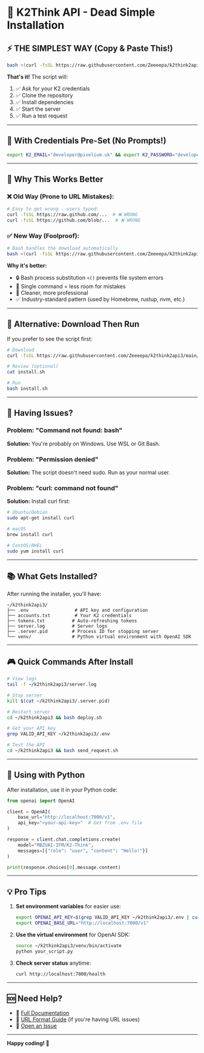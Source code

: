 # 🚀 K2Think API - Dead Simple Installation

## ⚡ **THE SIMPLEST WAY** (Copy & Paste This!)

```bash
bash <(curl -fsSL https://raw.githubusercontent.com/Zeeeepa/k2think2api3/main/install.sh)
```

**That's it!** The script will:
1. ✅ Ask for your K2 credentials
2. ✅ Clone the repository
3. ✅ Install dependencies
4. ✅ Start the server
5. ✅ Run a test request

---

## 📝 **With Credentials Pre-Set** (No Prompts!)

```bash
export K2_EMAIL="developer@pixelium.uk" && export K2_PASSWORD="developer123?" && bash <(curl -fsSL https://raw.githubusercontent.com/Zeeeepa/k2think2api3/main/install.sh)
```

---

## 🎯 **Why This Works Better**

### ❌ Old Way (Prone to URL Mistakes):
```bash
# Easy to get wrong - users typed:
curl -fsSL https://raw.github.com/...  # ❌ WRONG
curl -fsSL https://github.com/blob/...  # ❌ WRONG
```

### ✅ New Way (Foolproof):
```bash
# Bash handles the download automatically
bash <(curl -fsSL https://raw.githubusercontent.com/Zeeeepa/k2think2api3/main/install.sh)
```

**Why it's better:**
- 🔒 Bash process substitution `<()` prevents file system errors
- 🎯 Single command = less room for mistakes
- 🚀 Cleaner, more professional
- ✅ Industry-standard pattern (used by Homebrew, rustup, nvm, etc.)

---

## 🔧 **Alternative: Download Then Run**

If you prefer to see the script first:

```bash
# Download
curl -fsSL https://raw.githubusercontent.com/Zeeeepa/k2think2api3/main/install.sh -o install.sh

# Review (optional)
cat install.sh

# Run
bash install.sh
```

---

## 🚨 **Having Issues?**

### Problem: "Command not found: bash"
**Solution:** You're probably on Windows. Use WSL or Git Bash.

### Problem: "Permission denied"
**Solution:** The script doesn't need sudo. Run as your normal user.

### Problem: "curl: command not found"
**Solution:** Install curl first:
```bash
# Ubuntu/Debian
sudo apt-get install curl

# macOS
brew install curl

# CentOS/RHEL
sudo yum install curl
```

---

## 📚 **What Gets Installed?**

After running the installer, you'll have:

```
~/k2think2api3/
├── .env                 # API key and configuration
├── accounts.txt         # Your K2 credentials
├── tokens.txt          # Auto-refreshing tokens
├── server.log          # Server logs
├── .server.pid         # Process ID for stopping server
└── venv/               # Python virtual environment with OpenAI SDK
```

---

## 🎮 **Quick Commands After Install**

```bash
# View logs
tail -f ~/k2think2api3/server.log

# Stop server
kill $(cat ~/k2think2api3/.server.pid)

# Restart server
cd ~/k2think2api3 && bash deploy.sh

# Get your API key
grep VALID_API_KEY ~/k2think2api3/.env

# Test the API
cd ~/k2think2api3 && bash send_request.sh
```

---

## 🐍 **Using with Python**

After installation, use it in your Python code:

```python
from openai import OpenAI

client = OpenAI(
    base_url="http://localhost:7000/v1",
    api_key="<your-api-key>"  # Get from .env file
)

response = client.chat.completions.create(
    model="MBZUAI-IFM/K2-Think",
    messages=[{"role": "user", "content": "Hello!"}]
)

print(response.choices[0].message.content)
```

---

## 💡 **Pro Tips**

1. **Set environment variables** for easier use:
   ```bash
   export OPENAI_API_KEY=$(grep VALID_API_KEY ~/k2think2api3/.env | cut -d'=' -f2)
   export OPENAI_BASE_URL="http://localhost:7000/v1"
   ```

2. **Use the virtual environment** for OpenAI SDK:
   ```bash
   source ~/k2think2api3/venv/bin/activate
   python your_script.py
   ```

3. **Check server status** anytime:
   ```bash
   curl http://localhost:7000/health
   ```

---

## 🆘 **Need Help?**

- 📖 [Full Documentation](./QUICKSTART.md)
- 🐛 [URL Format Guide](./DEPLOYMENT_URL_GUIDE.md) (if you're having URL issues)
- 💬 [Open an Issue](https://github.com/Zeeeepa/k2think2api3/issues)

---

**Happy coding! 🎉**

